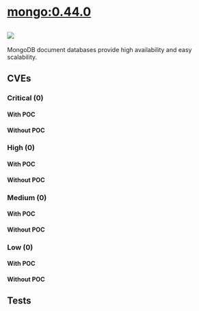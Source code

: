 # [mongo:0.44.0](https://hub.docker.com/_/mongo?tab=tags)
![](https://img.shields.io/static/v1?label=tag&message=0.44.0&color=blue)
---
<p>
MongoDB document databases provide high availability and easy scalability.
</p>

## CVEs
### Critical (0)
#### With POC

#### Without POC


### High (0)
#### With POC

#### Without POC


### Medium (0)
#### With POC

#### Without POC


### Low (0)
#### With POC

#### Without POC


## Tests
